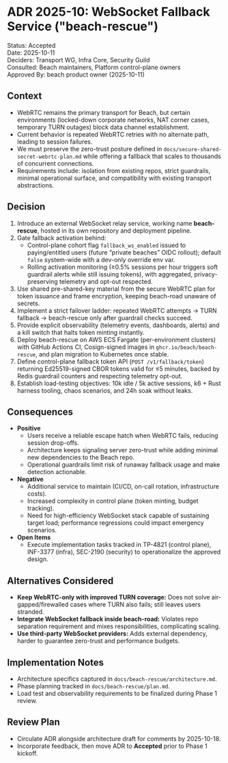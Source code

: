 # ADR 2025-10: WebSocket Fallback Service ("beach-rescue")

Status: Accepted  
Date: 2025-10-11  
Deciders: Transport WG, Infra Core, Security Guild  
Consulted: Beach maintainers, Platform control-plane owners  
Approved By: beach product owner (2025-10-11)

## Context
- WebRTC remains the primary transport for Beach, but certain environments (locked-down corporate networks, NAT corner cases, temporary TURN outages) block data channel establishment.
- Current behavior is repeated WebRTC retries with no alternate path, leading to session failures.
- We must preserve the zero-trust posture defined in `docs/secure-shared-secret-webrtc-plan.md` while offering a fallback that scales to thousands of concurrent connections.
- Requirements include: isolation from existing repos, strict guardrails, minimal operational surface, and compatibility with existing transport abstractions.

## Decision
1. Introduce an external WebSocket relay service, working name **beach-rescue**, hosted in its own repository and deployment pipeline.
2. Gate fallback activation behind:
   - Control-plane cohort flag `fallback_ws_enabled` issued to paying/entitled users (future “private beaches” OIDC rollout); default `false` system-wide with a dev-only override env var.
   - Rolling activation monitoring (≥0.5% sessions per hour triggers soft guardrail alerts while still issuing tokens), with aggregated, privacy-preserving telemetry and opt-out respected.
3. Use shared pre-shared-key material from the secure WebRTC plan for token issuance and frame encryption, keeping beach-road unaware of secrets.
4. Implement a strict failover ladder: repeated WebRTC attempts → TURN fallback → beach-rescue only after guardrail checks succeed.
5. Provide explicit observability (telemetry events, dashboards, alerts) and a kill switch that halts token minting instantly.
6. Deploy beach-rescue on AWS ECS Fargate (per-environment clusters) with GitHub Actions CI, Cosign-signed images in `ghcr.io/beach/beach-rescue`, and plan migration to Kubernetes once stable.
7. Define control-plane fallback token API (`POST /v1/fallback/token`) returning Ed25519-signed CBOR tokens valid for ≤5 minutes, backed by Redis guardrail counters and respecting telemetry opt-out.
8. Establish load-testing objectives: 10k idle / 5k active sessions, k6 + Rust harness tooling, chaos scenarios, and 24h soak without leaks.

## Consequences
- **Positive**
  - Users receive a reliable escape hatch when WebRTC fails, reducing session drop-offs.
  - Architecture keeps signaling server zero-trust while adding minimal new dependencies to the Beach repo.
  - Operational guardrails limit risk of runaway fallback usage and make detection actionable.
- **Negative**
  - Additional service to maintain (CI/CD, on-call rotation, infrastructure costs).
  - Increased complexity in control plane (token minting, budget tracking).
  - Need for high-efficiency WebSocket stack capable of sustaining target load; performance regressions could impact emergency scenarios.
- **Open Items**
  - Execute implementation tasks tracked in TP-4821 (control plane), INF-3377 (infra), SEC-2190 (security) to operationalize the approved design.

## Alternatives Considered
- **Keep WebRTC-only with improved TURN coverage:** Does not solve air-gapped/firewalled cases where TURN also fails; still leaves users stranded.
- **Integrate WebSocket fallback inside beach-road:** Violates repo separation requirement and mixes responsibilities, complicating scaling.
- **Use third-party WebSocket providers:** Adds external dependency, harder to guarantee zero-trust and performance budgets.

## Implementation Notes
- Architecture specifics captured in `docs/beach-rescue/architecture.md`.
- Phase planning tracked in `docs/beach-rescue/plan.md`.
- Load test and observability requirements to be finalized during Phase 1 review.

## Review Plan
- Circulate ADR alongside architecture draft for comments by 2025-10-18.
- Incorporate feedback, then move ADR to **Accepted** prior to Phase 1 kickoff.

